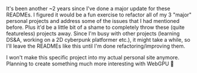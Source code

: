 
It's been another ~2 years since I've done a major update for these READMEs.
I figured it would be a fun exercise to refactor all of my 3 "major" personal projects and address some of the issues that I had mentioned before.
Plus it'd be a little bit of a shame to completely throw these (quite featureless) projects away.
Since I'm busy with other projects (learning DS&A, working on a 2D cyberpunk platformer etc.), it might take a while, so I'll leave the READMEs like this until I'm done refactoring/improving them.

I won't make this specific project into my actual personal site anymore. Planning to create something much more interesting with WebGPU :eyes:
